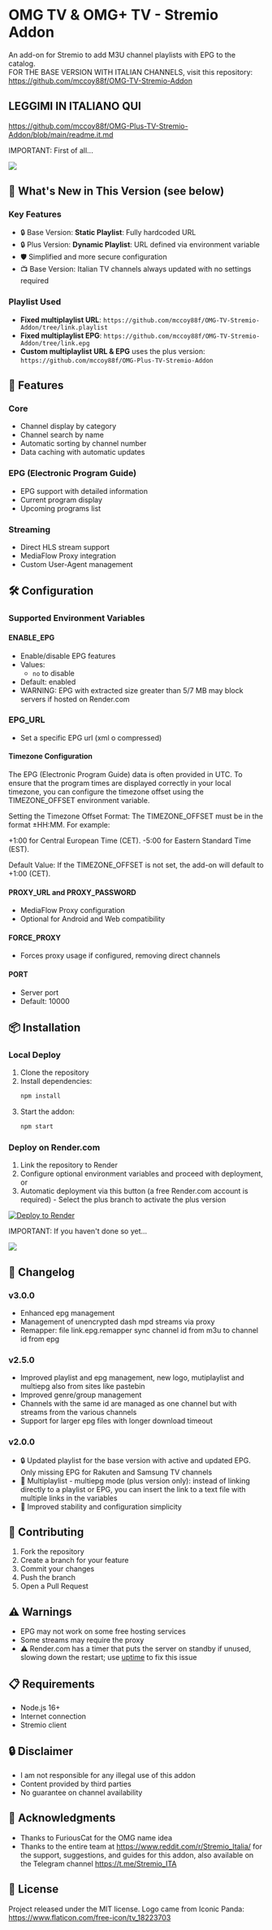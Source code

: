 # OMG TV & OMG+ TV - Stremio Addon

An add-on for Stremio to add M3U channel playlists with EPG to the catalog.  
FOR THE BASE VERSION WITH ITALIAN CHANNELS, visit this repository: https://github.com/mccoy88f/OMG-TV-Stremio-Addon

## LEGGIMI IN ITALIANO QUI 
https://github.com/mccoy88f/OMG-Plus-TV-Stremio-Addon/blob/main/readme.it.md

IMPORTANT: First of all...

<a href="https://www.buymeacoffee.com/mccoy88f"><img src="https://img.buymeacoffee.com/button-api/?text=Buy me a beer&emoji=🍺&slug=mccoy88f&button_colour=FFDD00&font_colour=000000&font_family=Bree&outline_colour=000000&coffee_colour=ffffff" /></a>


## 🚀 What's New in This Version (see below)

### Key Features
- 🔒 Base Version: **Static Playlist**: Fully hardcoded URL  
- 🔒 Plus Version: **Dynamic Playlist**: URL defined via environment variable  
- 🛡️ Simplified and more secure configuration  
- 📺 Base Version: Italian TV channels always updated with no settings required  

### Playlist Used  
- **Fixed multiplaylist URL**: `https://github.com/mccoy88f/OMG-TV-Stremio-Addon/tree/link.playlist`  
- **Fixed multiplaylist EPG**: `https://github.com/mccoy88f/OMG-TV-Stremio-Addon/tree/link.epg`  
- **Custom multiplaylist URL & EPG** uses the plus version: `https://github.com/mccoy88f/OMG-Plus-TV-Stremio-Addon`  

## 🌟 Features  

### Core  
- Channel display by category  
- Channel search by name  
- Automatic sorting by channel number  
- Data caching with automatic updates  

### EPG (Electronic Program Guide)  
- EPG support with detailed information  
- Current program display  
- Upcoming programs list  

### Streaming  
- Direct HLS stream support  
- MediaFlow Proxy integration  
- Custom User-Agent management  

## 🛠️ Configuration  

### Supported Environment Variables  

#### ENABLE_EPG  
- Enable/disable EPG features  
- Values:  
  - `no` to disable  
- Default: enabled  
- WARNING: EPG with extracted size greater than 5/7 MB may block servers if hosted on Render.com

### EPG_URL
- Set a specific EPG url (xml o compressed)

#### Timezone Configuration
The EPG (Electronic Program Guide) data is often provided in UTC. To ensure that the program times are displayed correctly in your local timezone, you can configure the timezone offset using the TIMEZONE_OFFSET environment variable.

Setting the Timezone Offset Format: The TIMEZONE_OFFSET must be in the format ±HH:MM. For example:

+1:00 for Central European Time (CET).
-5:00 for Eastern Standard Time (EST).

Default Value: If the TIMEZONE_OFFSET is not set, the add-on will default to +1:00 (CET).

#### PROXY_URL and PROXY_PASSWORD  
- MediaFlow Proxy configuration  
- Optional for Android and Web compatibility  

#### FORCE_PROXY  
- Forces proxy usage if configured, removing direct channels  

#### PORT  
- Server port  
- Default: 10000  

## 📦 Installation  

### Local Deploy  
1. Clone the repository  
2. Install dependencies:  
   ```bash  
   npm install  
   ```  
3. Start the addon:  
   ```bash  
   npm start  
   ```  

### Deploy on Render.com  
1. Link the repository to Render  
2. Configure optional environment variables and proceed with deployment, or  
3. Automatic deployment via this button (a free Render.com account is required) - Select the plus branch to activate the plus version  

[![Deploy to Render](https://render.com/images/deploy-to-render-button.svg)](https://render.com/deploy?repo=https://github.com/mccoy88f/OMG-Plus-TV-Stremio-Addon)  

IMPORTANT: If you haven't done so yet...

<a href="https://www.buymeacoffee.com/mccoy88f"><img src="https://img.buymeacoffee.com/button-api/?text=Buy me a beer&emoji=🍺&slug=mccoy88f&button_colour=FFDD00&font_colour=000000&font_family=Bree&outline_colour=000000&coffee_colour=ffffff" /></a>


## 🔄 Changelog  

### v3.0.0
- Enhanced epg management
- Management of unencrypted dash mpd streams via proxy
- Remapper: file link.epg.remapper sync channel id from m3u to channel id from epg

### v2.5.0
- Improved playlist and epg management, new logo, mutiplaylist and multiepg also from sites like pastebin
- Improved genre/group management
- Channels with the same id are managed as one channel but with streams from the various channels
- Support for larger epg files with longer download timeout

### v2.0.0  
- 🔒 Updated playlist for the base version with active and updated EPG. Only missing EPG for Rakuten and Samsung TV channels  
- 📃 Multiplaylist - multiepg mode (plus version only): instead of linking directly to a playlist or EPG, you can insert the link to a text file with multiple links in the variables  
- 🚀 Improved stability and configuration simplicity  

## 🤝 Contributing  
1. Fork the repository  
2. Create a branch for your feature  
3. Commit your changes  
4. Push the branch  
5. Open a Pull Request  

## ⚠️ Warnings  
- EPG may not work on some free hosting services  
- Some streams may require the proxy  
- ⚠️ Render.com has a timer that puts the server on standby if unused, slowing down the restart; use [uptime](https://uptimerobot.com/) to fix this issue  

## 📋 Requirements  
- Node.js 16+  
- Internet connection  
- Stremio client  

## 🔒 Disclaimer  
- I am not responsible for any illegal use of this addon  
- Content provided by third parties  
- No guarantee on channel availability  

## 👏 Acknowledgments  
- Thanks to FuriousCat for the OMG name idea  
- Thanks to the entire team at https://www.reddit.com/r/Stremio_Italia/ for the support, suggestions, and guides for this addon, also available on the Telegram channel https://t.me/Stremio_ITA  

## 📜 License  
Project released under the MIT license. Logo came from Iconic Panda: https://www.flaticon.com/free-icon/tv_18223703
